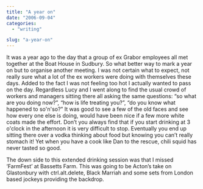 ```yaml
---
title: "A year on"
date: "2006-09-04"
categories:
  - "writing"

slug: "a-year-on"
---
```


It was a year ago to the day that a group of ex Grabor employees all met together at the Boat House in Sudbury. So what better way to mark a year on but to organise another meeting. I was not certain what to expect, not really sure what a lot of the ex workers were doing with themselves these days. Added to the fact I was not feeling too hot I actually wanted to pass on the day. Regardless Lucy and I went along to find the usual crowd of workers and managers sitting there all asking the same questions: “so what are you doing now?”, “how is life treating you?”, “do you know what happened to so'n'so?” It was good to see a few of the old faces and see how every one else is doing, would have been nice if a few more white coats made the effort. Don’t you always find that if you start drinking at 3 o'clock in the afternoon it is very difficult to stop. Eventually you end up sitting there over a vodka thinking about food but knowing you can’t really stomach it! Yet when you have a cook like Dan to the rescue, chili squid has never tasted so good.
<!-- [![FarmFest](/images/233607825_355d3037d3_m.jpg)](https://www.flickr.com/photos/funkylarma/233607825/ "Photo Sharing") -->
The down side to this extended drinking session was that I missed ‘FarmFest’ at Bassetts Farm. This was going to be Acton’s take on Glastonbury with ctrl.alt.delete, Black Marriah and some sets from London based jockeys providing the backdrop.
